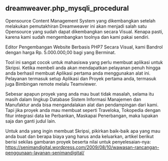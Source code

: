 ## dreamweaver.php_mysqli_procedural
Opensource Content Management System yang dikembangkan setelah melakukan pemutakhiran Dreamweaver ini akan menjadi salah satu Opensource yang sudah dapat dikembangkan secara Visual. Kenapa pasti, karena kami sudah mengembangkan toolnya dan kami pakai sendiri.

Editor Pengembangan Website Berbasis PHP7 Secara Visual, kami Bandrol dengan harga Rp. 5.000.000,00 bagi yang Berminat.

Tool ini sangat cocok untuk mahasiswa yang perlu membuat aplikasi untuk Skripsi. Ketika membeli anda akan mendapatkan pelayanan penuh hingga anda berhasil membuat Aplikasi pertama anda menggunakan alat ini. Pelayanan termasuk setup Aplikasi dan Proyek pertama anda, termasuk juga Bimbingan remote melalu Teamviewer.

Sebesar apapun proyek yang anda mau buat tidak masalah, selama itu masih dalam lingkup Database Sistem Informasi Manajemen dan Manufaktur anda bisa mengandalakan alat dan pendampingan dari kami. Tapi jika proyek anda mau membuat seperti Traveloka, Tokopedia dengan fitur integrasi data ke Perbankan, Maskapai Penerbangan, maka lupakan saja dan ganti judul lain.

Untuk anda yang ingin membuat Skripsi, pikirkan baik-baik apa yang mau anda buat dan berapa biaya yang harus anda keluarkan, artikel berikut berisi sekilas gambaran proyek beserta nilai untuk penyelesaian-nya: https://senimandigital.wordpress.com/2009/08/10/wawasan-rancangan-penggunaan-layanan-senimandigital/
